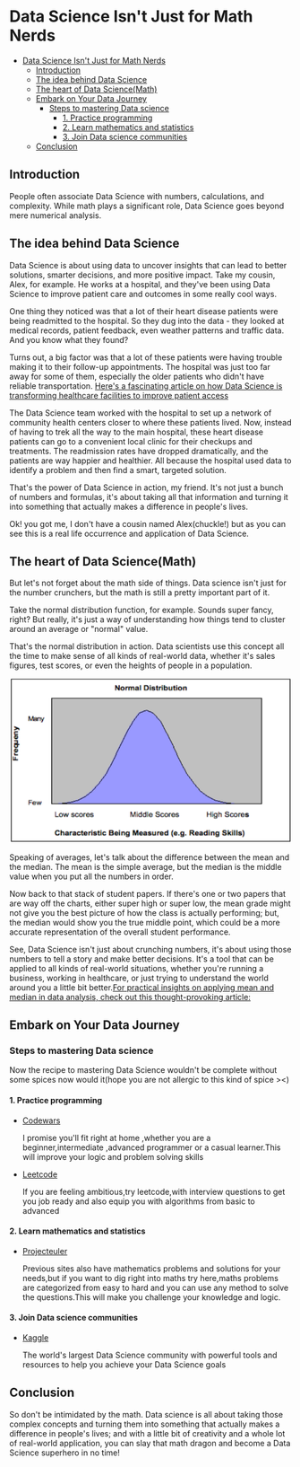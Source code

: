 # Data Science Isn't Just for Math Nerds

- [Data Science Isn't Just for Math Nerds](#data-science-isnt-just-for-math-nerds)
  - [Introduction](#introduction)
  - [The idea behind Data Science](#the-idea-behind-data-science)
  - [The heart of Data Science(Math)](#the-heart-of-data-sciencemath)
  - [Embark on Your Data Journey](#embark-on-your-data-journey)
    - [Steps to mastering Data science](#steps-to-mastering-data-science)
      - [1. Practice programming](#1-practice-programming)
      - [2. Learn mathematics and statistics](#2-learn-mathematics-and-statistics)
      - [3. Join Data science communities](#3-join-data-science-communities)
  - [Conclusion](#conclusion)

## Introduction

People often  associate Data Science with numbers, calculations, and complexity. While math plays a significant role, Data Science goes beyond mere numerical analysis.


## The idea behind Data Science

Data Science is about using data to uncover insights that can lead to better solutions, smarter decisions, and more positive impact. Take my cousin, Alex, for example. He works at a hospital, and they've been using Data Science to improve patient care and outcomes in some really cool ways.

One thing they noticed was that a lot of their heart disease patients were being readmitted to the hospital. So they dug into the data - they looked at medical records, patient feedback, even weather patterns and traffic data. And you know what they found?

Turns out, a big factor was that a lot of these patients were having trouble making it to their follow-up appointments. The hospital was just too far away for some of them, especially the older patients who didn't have reliable transportation. 
[Here's a fascinating article on how Data Science is transforming healthcare facilities to improve patient access](href:https//example.com)


 The Data Science team worked with the hospital to set up a network of community health centers closer to where these patients lived.
 Now, instead of having to trek all the way to the main hospital, these heart disease patients can go to a convenient local clinic for their checkups and treatments. The readmission rates have dropped dramatically, and the patients are way happier and healthier. All because the hospital used data to identify a problem and then find a smart, targeted solution.

That's the power of Data Science in action, my friend. It's not just a bunch of numbers and formulas, it's about taking all that information and turning it into something that actually makes a difference in people's lives.

Ok! you got me, I don't have a cousin named Alex(chuckle!) but as you can see this is a real life occurrence and application of Data Science.

## The heart of Data Science(Math)

But let's not forget about the math side of things. Data science isn't just for the number crunchers, but the math is still a pretty important part of it.

Take the normal distribution function, for example. Sounds super fancy, right? But really, it's just a way of understanding how things tend to cluster around an average or "normal" value.

That's the normal distribution in action. Data scientists use this concept all the time to make sense of all kinds of real-world data, whether it's sales figures, test scores, or even the heights of people in a population.

![Normal Distribution](Figure12-3-13.png)

Speaking of averages, let's talk about the difference between the mean and the median. The mean is the simple average, but the median is the middle value when you put all the numbers in order.

Now back to that stack of student papers. If there's one or two papers that are way off the charts, either super high or super low, the mean grade might not give you the best picture of how the class is actually performing; but, the median would show you the true middle point, which could be a more accurate representation of the overall student performance.

See, Data Science isn't just about crunching numbers, it's about using those numbers to tell a story and make better decisions. It's a tool that can be applied to all kinds of real-world situations, whether you're running a business, working in healthcare, or just trying to understand the world around you a little bit better.[For practical insights on applying mean and median in data analysis, check out this thought-provoking article: ](https://www.example.com)
   

## Embark on Your Data Journey

### Steps to mastering Data science

Now the recipe to mastering Data Science wouldn't be complete without some spices now would it(hope you are not allergic to this kind of spice ><)

#### 1. Practice programming 

* [Codewars](https://www.codewars.com/dashboard)

  I promise you'll fit right at home ,whether you are a beginner,intermediate ,advanced programmer or a casual learner.This will improve your logic and problem solving skills

* [Leetcode](https://leetcode.com/)
    
  If you are feeling ambitious,try leetcode,with interview questions to get you job ready and also equip you with algorithms from basic to advanced

#### 2. Learn mathematics and statistics

* [Projecteuler](https://projecteuler.net/)

  Previous sites also have mathematics problems and solutions for your needs,but if you want to dig right into maths try here,maths problems are categorized from easy to hard and you can use any method to solve the questions.This will make you challenge your knowledge and logic.

#### 3. Join Data science communities

* [Kaggle](https://www.kaggle.com/)

  The world's largest Data Science community with powerful tools and resources to help you achieve your Data Science goals

## Conclusion

So don't be intimidated by the math. Data science is all about taking those complex concepts and turning them into something that actually makes a difference in people's lives; and with a little bit of creativity and a whole lot of real-world application, you can slay that math dragon and become a Data Science superhero in no time!